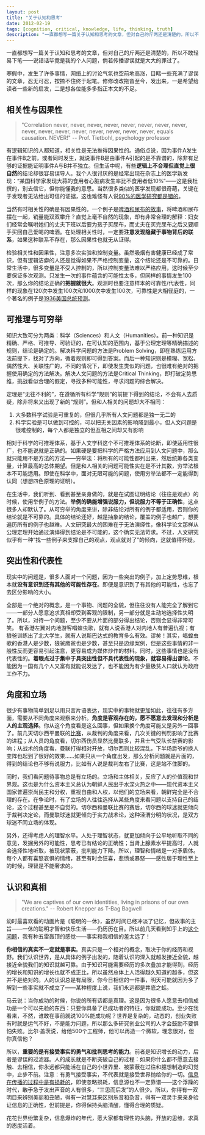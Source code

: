 ```yaml
---
layout: post
title: "关于认知和思考"
date: 2012-02-19
tags: [cognition, critical, knowledge, life, thinking, truth]
description: "一直都想写一篇关于认知和思考的文章，但对自己的斤两还是清楚的，所以不敢轻易下笔——说错话毕竟是我的个人问题，倘若传播谬误就是大大的罪过了。寒假中，发生了许多事情，网络上的讨论气氛也空前地高涨，目睹一些充满了谬误的文章，忍无可忍，按捺不住终于起笔。修修改改拖沓至今，发出来，一是希望给读者一些新的启发，二是想各位能多多指正本文的不足。"
---
```


一直都想写一篇关于认知和思考的文章，但对自己的斤两还是清楚的，所以不敢轻易下笔——说错话毕竟是我的个人问题，倘若传播谬误就是大大的罪过了。

寒假中，发生了许多事情，网络上的讨论气氛也空前地高涨，目睹一些充满了谬误的文章，忍无可忍，按捺不住终于起笔。修修改改拖沓至今，发出来，一是希望给读者一些新的启发，二是想各位能多多指正本文的不足。

## 相关性与因果性

> "Correlation never, never, never, never, never, never, never, never, never, never, never, never, never, never, never, never, equals causation. NEVER!"
> -- Prof. Tietbohl, psychology professor

有逻辑知识的人都知道，相关性是无法推得因果性的。通俗点说，因为事件A发生在事件B之前，或者同时发生，就说事件B是由事件A引起的是不靠谱的，除非有足够的证据能证明事件A与B并不独立。但生活中呢，有些**逻辑上不合理但直觉上很自然**的结论却很容易误导人。我个人很讨厌的是经常出现在杂志上的医学新发现：“某国科学家发现大蒜的食用者心脏病发生率比不食用者低10%”——这是我杜撰的，别去信它，但你能懂我的意思。当然很多类似的医学发现都很奇葩，关键在于发现者无法给出可信的证据，这也难怪有人说[90%的医学研究都是错的](http://www.geekonomics10000.com/566 "医学研究能当真么？")。

当然有时相关性的确是有因果性的。一个例子是[啤酒和尿布的故事](http://en.wikipedia.org/wiki/Association_rule_learning#Lore "Beer and diaper story")，将啤酒和尿布摆在一起，销量能双双攀升？直觉上毫不自然的现象，却有非常合理的解释：妇女们经常会嘱咐她们的丈夫下班以后要为孩子买尿布，而丈夫在买完尿布之后又要顺手买回自己爱喝的啤酒。在处理相关性时，一定要**注意发现隐藏于事物背后的联系**，如果这种联系不存在，那么因果性也就无从证得。

检验相关性和因果性，注意多次实验和控制变量。虽然吸烟有害健康已经成了常识，但有逻辑洁癖的人还是觉得如果不严格控制变量，这个结论还是不可靠的。日常生活中，很多变量是不受人控制的，所以控制变量法难以严格应用，这时候至少要保证多次观测。只发生一次的事件蕴含的可能性太多，但同样的事情发生100次，那么你的结论正确的**把握就很大**。观测时也要注意样本的可靠性/代表性，同样的现象在120次中发生100次和1000次中发生100次，可靠性是大相径庭的，一个著名的例子是[1936美国总统预测](http://drmatthewashton.com/2011/06/21/political-predictions-they-got-wrong-no21-the-literary-digest-predicts-that-landon-will-win-the-1936-election/)。

## 可推理与可穷举

知识大致可分为两类：科学（Sciences）和人文（Humanities）。前一种知识是精确、严格、可推导、可验证的，在可认知的范围内，基于公理定理等精确描述的规则，结论是确定的。解决科学问题的方法是Problem Solving，即在熟练运用方法前提下，找对了方向，循着规则即可得到答案。而后一种知识则是模糊、宽松、偶然性大、关联性广的，不同的情况下，即使发生类似的问题，也很难有绝对的把握使用确定的方法解决。解决人文问题的方法是Critical Thinking，即打破定势思维，挑战看似合理的假定，寻找多种可能性，寻求问题的综合解决。

定理是“无往不利的”，在遵循所有科学“规则”的前提下得到的结论，不会有人去质疑，除非将来又出现了新的“规则”。但和人相关的问题却大不相同：

1. 大多数科学试验是可重复的，但很几乎所有人文问题都是独一无二的
1. 科学实验是可以做到可控的，可以把无关因素的影响降到最小，但人文问题是很难控制的，每个人都是独立的但互相之间却又有影响

相对于科学的可推理体系，基于人文学科这个不可推理体系的论断，即使适用性很广，也不能说就是正确的。如果硬是要把科学的严格方法应用到人文问题中，那么就只能用不是方法的方法——穷举法：将所有的可能性都列出来，然后统筹各类变量，计算最高的总体期望。但是和人相关的问题可能性实在是不计其数，穷举法根本不可能适用。即使在科学中，面对无限可能的问题，使用穷举法都不一定能得到认同（想想四色原理的证明）。

在生活中，我们听到、看到甚至亲身做的，就是在试图证明结论（往往是观点）的时候，使用举例子的方法。**举例的确能增强说服力，但说服力不等于正确性**，这点很多人却默认了。从可穷举的角度来讲，除非结论对所有的例子都适用，否则你的结论就是不可靠的。具体的结论还好，越是抽象的结论，覆盖的例子也越广，想要遍历所有的例子也越难。人文研究最大的困难在于无法演绎性，像科学论文那样从公理定理开始通过演绎得到结论是不可能的，这个确实无法苛求。不过，人文研究似乎有一种“找一些例子来支撑自己的观点，观点就对了”的倾向，这就值得怀疑。

## 突出性和代表性

现实中的问题是，很多人面对一个问题，因为一些突出的例子，加上定势思维，根本就**没有意识到还有其他的可能性存在**。即便是意识到了有其他的可能性，也忘了去区分影响的大小。

全部是一个绝对的概念，是一个事物、问题的全貌，但往往没有人能完全了解到它——一部分人愿意追求真相却受到客观的限制，另一部分就是主动地选择性失明了。所以，对待一个问题，至少不要从片面的部分得出结论，否则会显得非常可笑。 有香港左翼对内地游客唱蝗虫歌，就有人说香港人对内地人有普遍仇视；有狼爸训练出了北大学生，就有人说斯巴达式的教育多么有效。谬矣！其实，唱蝗虫歌的香港人是少数，狼爸鹰爸也是少数，甚至只是边缘案例，但是这些事情的非一般性反而更容易引起注意，更容易成为媒体炒作的材料。同时，这些事情也是没有代表性的。**着眼点过于集中于具突出性但不具代表性的现象，就容易得出谬论**。不能因为一国有几个人又富有就能说发达了，也不能因为有少量极贫人口就认为政府工作不力。

## 角度和立场

很少有事物简单到足以用只言片语表达，现实中的事物就更加如此，往往有多方面，需要从不同角度来观察来分析。**角度是客观存在的，愿不愿意去发现和分析是人的主观选择**。你从这个角度看是这么回事，但如果换个角度可能又是另外一回事了。前几天切尔西平曼联的[比赛](http://www.bbc.co.uk/sport/0/football/16779082 "Chelsea 3-3 Manchester United")，从裁判的角度来看，几次关键的判罚影响了比赛的进程；从人员的角度看，切尔西伤员显然比曼联多，并且士气受队长禁赛的影响；从战术的角度看，曼联打得相对开放，切尔西则比较混乱，下半场爵爷的换人变阵也起到了很好的效果……如果只从一个角度出发，那么分析问题就是片面的，得到的结论也不够有说服力，比如有人说是裁判左右了比赛，这是站不住脚的。

同时，我们看问题待事物总是有立场的。立场和主体相关，反应了人的价值观和世界观。这也是为什么资本主义总认为朝鲜人民出于水深火热之中——现代资本主义国家普遍崇尚民主和分权，重视自由和人权，以他们的立场来看，朝鲜完全是不合理的存在。在争论时，有了立场的人往往选择从某些角度来看问题以支持自己的结论，这个过程甚至是不自觉的。切尔西和曼联比赛的赛后，切尔西的球迷就更倾向于裁判决定论，而曼联球迷就更倾向于实力战术论，这种泾渭分明的状况，是双方球迷不同立场的体现。

另外，还得考虑人的理智水平。人处于理智状态，就更加倾向于公平地听取不同的意见，发掘另外的可能性，思考已有结论的正确性；当肾上腺素水平提高时，人就会选择性地听取，被现状蒙蔽，批判能力下降。所以，理智和情绪是一对矛盾体。每个人都有喜怒哀惧的情绪，甚至有时会狂喜，悲愤或暴怒——感性居于理性至上的时候，理智是不能奢求的。

## 认识和真相

> "We are captives of our own identities, living in prisons of our own creations."
> -- Robert Knepper as T-Bag Bagwell

幼时最喜欢看的动画片是《聪明的一休》，虽然时间已经冲淡了记忆，但故事的主旨——一休的聪明才智和快乐生活——仍历历在目。所以前几天看到知乎上的[这个问题](http://www.zhihu.com/question/19908105)，我有种五雷轰顶的感觉——事实和我相信的差太远了！

**你相信的真实不一定就是事实**。真实只是一个相对的概念，取决于你的经历和视野。我们认识世界，是从具体的例子出发的，随着认识的深入就越发接近全貌，越接近全貌我们的知识就越可靠。由于知识可能需要经历的多次叠加才能得到，经历的增长和知识的增长也就不成正比，所以虽然总体上人活得越久知道的越多，但这并不是绝对的。人的认识总是有局限，你今日相信的一件事，明天可能就因为多了解到一些事实就不成立了——某种程度上说，我们永远都是井底之蛙。

马云说：当你成功的时候，你说的所有话都是真理。这是因为很多人愿意去相信成功是一个可以先验的东西：只要你具备了已成功者的特征，你就能成功。至少在我看来，不然，谁敢在事前就说100%能成功呢？世界是复杂的，动态的，创业失败有时就是运气不好，不是能力问题，所以那么多研究创业公司的人才会鼓励不要惧怕失败。比尔·盖茨说，给他500个工程师，他可以再造一个微软，理念很对，但你真信他？

所以，**重要的是有接受事实的勇气和批判思考的能力**。前者是知识增长的动力，后者是谬误的过滤器。人的成长就是不断突破自己的过程：如果你什么都不愿意去接触、去相信，你永远都只能活在自己的小世界里、被蒙蔽在过往和臆想制造的幻觉中，止步不前。注意：有勇气接受事实，不代表就是接受世界抛给你的一切。[信息在传播的过程中是有损耗的](http://xianqu.org/2011/05/what-affect-infomation-spread/ "是什么在影响着信息的准确性")，即使忽略损耗，信息源也不一定靠谱——这个浮躁的时代，<del>敢于</del>急于发出声音的人有很多，“三思而后发”的人很少。所以，你得有一双明目来辨别美丽和丑陋，得有一对慧耳来区别乐音和杂音，得有一双灵手来亲身验证信息的正确性，但前提是，你得保持头脑清醒，懂得合理的质疑。

花花世界纷繁复杂，信息爆炸的年代，愿大家都有理性的头脑，开放的思维，求真的态度活着。
